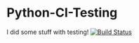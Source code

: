# Python-CI-Testing
I did some stuff with testing!
[![Build Status](https://travis-ci.org/mcco-cs360/Python-CI-Testing.svg)](https://travis-ci.org/mcco-cs360/Python-CI-Testing)

